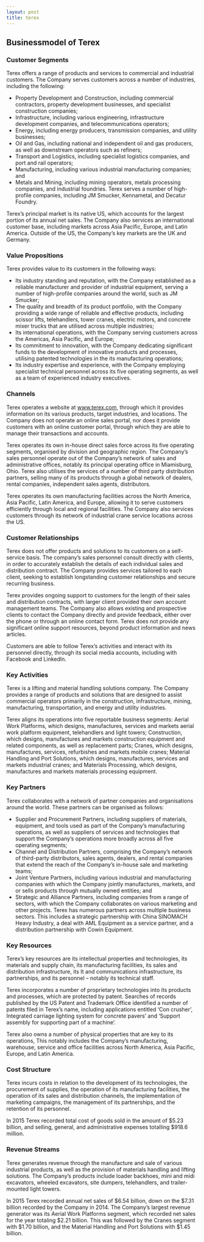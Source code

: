 ```yaml
---
layout: post
title: terex
---
```


Businessmodel of Terex
-----------------------

### Customer Segments

Terex offers a range of products and services to commercial and industrial customers. The Company serves customers across a number of industries, including the following:

 * Property Development and Construction, including commercial contractors, property development businesses, and specialist construction companies;
* Infrastructure, including various engineering, infrastructure development companies, and telecommunications operators;
* Energy, including energy producers, transmission companies, and utility businesses;
* Oil and Gas, including national and independent oil and gas producers, as well as downstream operators such as refiners;
* Transport and Logistics, including specialist logistics companies, and port and rail operators;
* Manufacturing, including various industrial manufacturing companies; and
* Metals and Mining, including mining operators, metals processing companies, and industrial foundries.
 Terex serves a number of high-profile companies, including JM Smucker, Kennametal, and Decatur Foundry.

Terex’s principal market is its native US, which accounts for the largest portion of its annual net sales. The Company also services an international customer base, including markets across Asia Pacific, Europe, and Latin America. Outside of the US, the Company’s key markets are the UK and Germany.

### Value Propositions

Terex provides value to its customers in the following ways:

 * Its industry standing and reputation, with the Company established as a reliable manufacturer and provider of industrial equipment, serving a number of high-profile companies around the world, such as JM Smucker;
* The quality and breadth of its product portfolio, with the Company providing a wide range of reliable and effective products, including scissor lifts, telehandlers, tower cranes, electric motors, and concrete mixer trucks that are utilised across multiple industries;
* Its international operations, with the Company serving customers across the Americas, Asia Pacific, and Europe;
* Its commitment to innovation, with the Company dedicating significant funds to the development of innovative products and processes, utilising patented technologies in the its manufacturing operations;
* Its industry expertise and experience, with the Company employing specialist technical personnel across its five operating segments, as well as a team of experienced industry executives.
 ### Channels

Terex operates a website at www.terex.com, through which it provides information on its various products, target industries, and locations. The Company does not operate an online sales portal, nor does it provide customers with an online customer portal, through which they are able to manage their transactions and accounts.

Terex operates its own in-house direct sales force across its five operating segments, organised by division and geographic region. The Company’s sales personnel operate out of the Company’s network of sales and administrative offices, notably its principal operating office in Miamisburg, Ohio. Terex also utilises the services of a number of third party distribution partners, selling many of its products through a global network of dealers, rental companies, independent sales agents, distributors.

Terex operates its own manufacturing facilities across the North America, Asia Pacific, Latin America, and Europe, allowing it to serve customers efficiently through local and regional facilities. The Company also services customers through its network of industrial crane service locations across the US.

### Customer Relationships

Terex does not offer products and solutions to its customers on a self-service basis. The company’s sales personnel consult directly with clients, in order to accurately establish the details of each individual sales and distribution contract. The Company provides services tailored to each client, seeking to establish longstanding customer relationships and secure recurring business.

Terex provides ongoing support to customers for the length of their sales and distribution contracts, with larger client provided their own account management teams. The Company also allows existing and prospective clients to contact the Company directly and provide feedback, either over the phone or through an online contact form. Terex does not provide any significant online support resources, beyond product information and news articles.

Customers are able to follow Terex’s activities and interact with its personnel directly, through its social media accounts, including with Facebook and LinkedIn.

### Key Activities

Terex is a lifting and material handling solutions company. The Company provides a range of products and solutions that are designed to assist commercial operators primarily in the construction, infrastructure, mining, manufacturing, transportation, and energy and utility industries.

Terex aligns its operations into five reportable business segments: Aerial Work Platforms, which designs, manufactures, services and markets aerial work platform equipment, telehandlers and light towers; Construction, which designs, manufactures and markets construction equipment and related components, as well as replacement parts; Cranes, which designs, manufactures, services, refurbishes and markets mobile cranes; Material Handling and Port Solutions, which designs, manufactures, services and markets industrial cranes; and Materials Processing, which designs, manufactures and markets materials processing equipment.

### Key Partners

Terex collaborates with a network of partner companies and organisations around the world. These partners can be organised as follows:

 * Supplier and Procurement Partners, including suppliers of materials, equipment, and tools used as part of the Company’s manufacturing operations, as well as suppliers of services and technologies that support the Company’s operations more broadly across all five operating segments;
* Channel and Distribution Partners, comprising the Company’s network of third-party distributors, sales agents, dealers, and rental companies that extend the reach of the Company’s in-house sale and marketing teams;
* Joint Venture Partners, including various industrial and manufacturing companies with which the Company jointly manufactures, markets, and or sells products through mutually owned entities; and
* Strategic and Alliance Partners, including companies from a range of sectors, with which the Company collaborates on various marketing and other projects.
 Terex has numerous partners across multiple business sectors. This includes a strategic partnership with China SINOMACH Heavy Industry, a deal with AML Equipment as a service partner, and a distribution partnership with Cowin Equipment.

### Key Resources

Terex’s key resources are its intellectual properties and technologies, its materials and supply chain, its manufacturing facilities, its sales and distribution infrastructure, its It and communications infrastructure, its partnerships, and its personnel – notably its technical staff.

Terex incorporates a number of proprietary technologies into its products and processes, which are protected by patent. Searches of records published by the US Patent and Trademark Office identified a number of patents filed in Terex’s name, including applications entitled ‘Con crusher’, Integrated carriage lighting system for concrete pavers’ and ‘Support assembly for supporting part of a machine’.

Terex also owns a number of physical properties that are key to its operations, This notably includes the Company’s manufacturing, warehouse, service and office facilities across North America, Asia Pacific, Europe, and Latin America.

### Cost Structure

Terex incurs costs in relation to the development of its technologies, the procurement of supplies, the operation of its manufacturing facilities, the operation of its sales and distribution channels, the implementation of marketing campaigns, the management of its partnerships, and the retention of its personnel.

In 2015 Terex recorded total cost of goods sold in the amount of $5.23 billion, and selling, general, and administrative expenses totalling $918.6 million.

### Revenue Streams

Terex generates revenue through the manufacture and sale of various industrial products, as well as the provision of materials handling and lifting solutions. The Company’s products include loader backhoes, mini and midi excavators, wheeled excavators, site dumpers, telehandlers, and trailer-mounted light towers.

In 2015 Terex recorded annual net sales of $6.54 billion, down on the $7.31 billion recorded by the Company in 2014. The Company’s largest revenue generator was its Aerial Work Platforms segment, which recorded net sales for the year totaling $2.21 billion. This was followed by the Cranes segment with $1.70 billion, and the Material Handling and Port Solutions with $1.45 billion.
